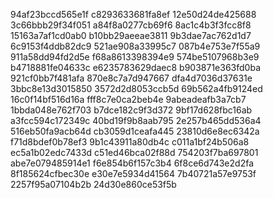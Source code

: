 94af23bccd565e1f
c8293633681fa8ef
12e50d24de425688
3c66bbb29f34f051
a84f8a0277cb69f6
8ac1c4b3f3fcc8f8
15163a7af1cd0ab0
b10bb29aeeae3811
9b3dae7ac762d1d7
6c9153f4ddb82dc9
521ae908a33995c7
087b4e753e7f55a9
911a58dd94fd2d5e
f68a8613398394e9
574be5107968b3e9
b4718881fe04633c
e6235783629daec8
b903871e363fd0ba
921cf0bb7f481afa
870e8c7a7d947667
dfa4d7036d37631e
3bbc8e13d3015850
3572d2d8053ccb5d
69b562a4fb9124ed
16c0f14bf516d16a
fff8c7e0ca2beb4e
9abeadeafb3a7cb7
1bbda048e762f703
b7dce182c9f3d372
9bf17d628fbc16ab
a3fcc594c172349c
40bd19f9b8aab795
2e257b465dd536a4
516eb50fa9acb64d
cb3059d1ceafa445
23810d6e8ec6342a
f71d8bdef0b78ef3
9b1c43911a80db4c
c011a1bf24b506a8
ec5a1b02edc7433d
c51ed46bca02f88d
754203f7ba697801
abe7e079485914e1
f6e854b6f157c3b4
6f8ce6d743e2d2fa
8f185624cfbec30e
e30e7e5934d41564
7b40721a57e9753f
2257f95a07104b2b
24d30e860ce53f5b
